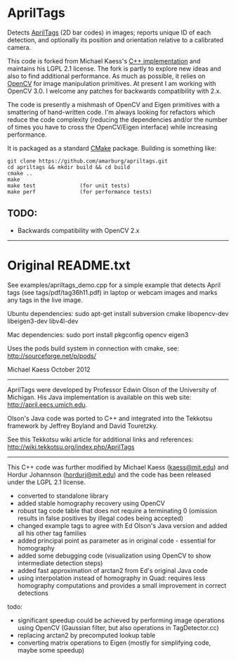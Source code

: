 AprilTags
=========

Detects [AprilTags](https://april.eecs.umich.edu/wiki/index.php/AprilTags)
(2D bar codes) in images; reports unique ID of each
detection, and optionally its position and orientation relative to a
calibrated camera.  

This code is forked from Michael Kaess's [C++ implementation](http://people.csail.mit.edu/kaess/apriltags/)
and maintains his LGPL 2.1 license.   The fork is partly
to explore new ideas and also to find additional performance.  As much as
possible, it relies on [OpenCV](http://opencv.org/) for image
manipulation primitives.  At present I am working with OpenCV 3.0.  I welcome
any patches for backwards compatibility with 2.x.

The code is presently a mishmash of OpenCV and Eigen primitives with a smattering
of hand-written code.  I'm always looking for refactors which reduce
the code complexity (reducing the dependencies and/or the number of times
you have to cross the OpenCV/Eigen interface) while increasing
performance.

It is packaged as a standard [CMake](http://www.cmake.org/) package.    Building
is something like:

    git clone https://github.com/amarburg/apriltags.git
    cd apriltags && mkdir build && cd build
    cmake ..
    make
    make test              (for unit tests)
    make perf              (for performance tests)



TODO:
----

 * Backwards compatibility with OpenCV 2.x



---

Original README.txt
===================

See examples/apriltags_demo.cpp for a simple example that detects
April tags (see tags/pdf/tag36h11.pdf) in laptop or webcam images and
marks any tags in the live image.

Ubuntu dependencies:
sudo apt-get install subversion cmake libopencv-dev libeigen3-dev libv4l-dev

Mac dependencies:
sudo port install pkgconfig opencv eigen3

Uses the pods build system in connection with cmake, see:
http://sourceforge.net/p/pods/

Michael Kaess
October 2012

----------------------------

AprilTags were developed by Professor Edwin Olson of the University of
Michigan.  His Java implementation is available on this web site:
  http://april.eecs.umich.edu.

Olson's Java code was ported to C++ and integrated into the Tekkotsu
framework by Jeffrey Boyland and David Touretzky.

See this Tekkotsu wiki article for additional links and references:
  http://wiki.tekkotsu.org/index.php/AprilTags

----------------------------

This C++ code was further modified by
Michael Kaess (kaess@mit.edu) and Hordur Johannson (hordurj@mit.edu)
and the code has been released under the LGPL 2.1 license.

- converted to standalone library
- added stable homography recovery using OpenCV
- robust tag code table that does not require a terminating 0
  (omission results in false positives by illegal codes being accepted)
- changed example tags to agree with Ed Olson's Java version and added
  all his other tag families
- added principal point as parameter as in original code - essential
  for homography
- added some debugging code (visualization using OpenCV to show
  intermediate detection steps)
- added fast approximation of arctan2 from Ed's original Java code
- using interpolation instead of homography in Quad: requires less
  homography computations and provides a small improvement in correct
  detections

todo:
- significant speedup could be achieved by performing image operations
  using OpenCV (Gaussian filter, but also operations in
  TagDetector.cc)
- replacing arctan2 by precomputed lookup table
- converting matrix operations to Eigen (mostly for simplifying code,
  maybe some speedup)
